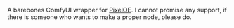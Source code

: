 A barebones ComfyUI wrapper for [PixelOE](https://github.com/KohakuBlueleaf/PixelOE).
I cannot promise any support, if there is someone who wants to make a proper node, please do.
